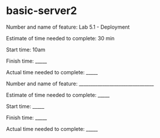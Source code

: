 # basic-server2

Number and name of feature: Lab 5.1 - Deployment

Estimate of time needed to complete: 30 min

Start time: 10am

Finish time: _____

Actual time needed to complete: _____



Number and name of feature: ________________________________

Estimate of time needed to complete: _____

Start time: _____

Finish time: _____

Actual time needed to complete: _____